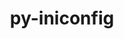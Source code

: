 ---
title: "py-iniconfig"
layout: cache
categories: [package, v0.21.1]
meta: {"versions": ["2.0.0"], "compilers": ["gcc@=11.4.0", "gcc@=9.4.0"], "oss": ["ubuntu20.04"], "platforms": ["linux"], "targets": ["ppc64le", "x86_64_v3"], "stacks": ["e4s", "e4s-power", "e4s-rocm-external", "root"], "num_specs": 2, "num_specs_by_stack": {"e4s-power": 1, "root": 2, "e4s": 1, "e4s-rocm-external": 1}}
spec_details: [{"hash": "kgu6d74fiucpgzqbxz2fsmhvvz2v32t4", "compiler": "gcc@=9.4.0", "versions": ["2.0.0"], "os": "ubuntu20.04", "platform": "linux", "target": "ppc64le", "variants": ["build_system=python_pip"], "stacks": ["e4s-power", "root"], "size": "-", "tarball": "https://binaries.spack.io/releases/v0.21.1/build_cache/linux-ubuntu20.04-ppc64le/gcc-9.4.0/py-iniconfig-2.0.0/linux-ubuntu20.04-ppc64le-gcc-9.4.0-py-iniconfig-2.0.0-kgu6d74fiucpgzqbxz2fsmhvvz2v32t4.spack"}, {"hash": "bad62sfvwkquxlmtvqdmezycu7vwktsc", "compiler": "gcc@=11.4.0", "versions": ["2.0.0"], "os": "ubuntu20.04", "platform": "linux", "target": "x86_64_v3", "variants": ["build_system=python_pip"], "stacks": ["e4s", "root", "e4s-rocm-external"], "size": "-", "tarball": "https://binaries.spack.io/releases/v0.21.1/build_cache/linux-ubuntu20.04-x86_64_v3/gcc-11.4.0/py-iniconfig-2.0.0/linux-ubuntu20.04-x86_64_v3-gcc-11.4.0-py-iniconfig-2.0.0-bad62sfvwkquxlmtvqdmezycu7vwktsc.spack"}]
---